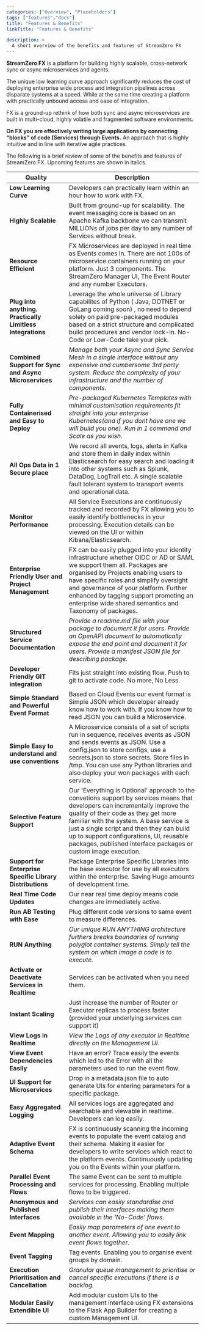 ```yaml
---
categories: ["Overview", "Placeholders"]
tags: ["features","docs"] 
title: "Features & Benefits"
linkTitle: "Features & Benefits"

description: >
  A short overview of the benefits and features of StreamZero FX
---
```


**StreamZero FX** is a platform for building highly scalable, cross-network  sync or async microservices and agents. 

The unique low learning curve approach significantly reduces the cost of deploying enterprise wide process and integration pipelines across disparate systems at a speed.  While at the same time creating a platform with practically unbound access and ease of integration.  

FX is a ground-up rethink of how both sync and async microservices are built in multi-cloud, highly volatile and fragmented software environments. 

**On FX you are effectively writing large applications by connecting “blocks” of code (Services) through Events.** An approach that is highly intuitive and in line with iterative agile practices.

The following is a brief review of some of the benefits and features of StreamZero FX. Upcoming features are shown in italics.

| Quality                                                    | Description                                                  |
| ---------------------------------------------------------- | ------------------------------------------------------------ |
| **Low Learning Curve**                                     | Developers can practically learn within an hour how to work with FX. |
| **Highly Scalable**                                        | Built from ground-up for scalability. The event messaging core is based on an Apache Kafka backbone we can transmit MILLIONs of jobs per day to any number of Services without break. |
| **Resource Efficient**                                     | FX Microservices are deployed in real time as Events comes in. There are not 100s of microservice containers running on your platform. Just 3 components. The StreamZero Manager UI, The Event Router and any number Executors. |
| **Plug into anything. Practically Limitless Integrations** | Leverage the whole universe of Library capabilites of Python ( Java, DOTNET or GoLang coming soon) , no need to depend solely on paid pre-packaged modules based on a strict structure and complicated build procedures and vendor lock-in. No-Code or Low-Code take your pick. |
| **Combined Support for Sync and Async Microservices**      | *Manage both your Async and Sync Service Mesh in a single interface without any expensive and cumbersome 3rd party system.  Reduce the complexity of your infrastructure and the number of components.* |
| **Fully Containerised and Easy to Deploy**                 | *Pre-packaged Kubernetes Templates with minimal customisation requirements fit straight into your enterprise Kubernetes(and if you dont have one we will build you one). Run in 1 command and Scale as you wish*. |
| **All Ops Data in 1 Secure place**                         | We record all events, logs, alerts in Kafka and store them in daily index within Elasticsearch for easy search and loading it into other systems such as Splunk, DataDog, LogTrail etc. A single scalable fault tolerant system to transport events and operational data. |
| **Monitor Performance**                                    | All Service Executions are continuously tracked and recorded by FX allowing you to easily identify bottlenecks in your processing. Execution details can be viewed on the UI or within Kibana/Elasticsearch. |
| **Enterprise Friendly User and Project Management**        | FX can be easily plugged into your identity infrastructure whether OIDC or AD or SAML we support them all. Packages are organised by Projects enabling users to have specific roles and simplify oversight and governance of your platform. Further enhanced by tagging support promoting an enterprise wide shared semantics and Taxonomy of packages. |
| **Structured Service Documentation**                       | *Provide a readme.md file with your package to document it for users.  Provide an OpenAPI document to automatically expose the end point and document it for users.* *Provide a manifest JSON file for describing package.* |
| **Developer Friendly GIT integration**                     | Fits just straight into existing flow. Push to git to activate code. No more, No Less. |
| **Simple Standard and Powerful Event Format**              | Based on Cloud Events our event format is Simple JSON which developer already know how to work with. If you know how to read JSON you can build a Microservice. |
| **Simple Easy to understand and use conventions**          | A Microservice consists of a set of scripts run in sequence, receives events as JSON and sends events as JSON. Use a config.json to store configs, use a secrets.json to store secrets. Store files in /tmp. You can use any Python libraries and also deploy your won packages with each service. |
| **Selective Feature Support**                              | Our 'Everything is Optional' approach to the convetions support by services means that developers can incrementally improve the quality of their code as they get more familiar with the system. A base service is just a single script and then they can build up to support configurations, UI, reusable packages,  published interface packages or custom image execution. |
| **Support for Enterprise Specific Library Distributions**  | Package Enterprise Specific Libraries into the base executor for use by all executors within the enterprise. Saving Huge amounts of development time. |
| **Real Time Code Updates**                                 | Our near real time deploy means code changes are immediately active. |
| **Run AB Testing with Ease**                               | Plug different code versions to same event to measure differences. |
| **RUN Anything**                                           | *Our unique RUN ANYTHING architecture furthers breaks boundaries of running polyglot container systems. Simply tell the system on which image a code is to execute.* |
| **Activate or Deactivate Services in Realtime**            | Services can be activated when you need them.                |
| **Instant Scaling**                                        | Just increase the number of Router or Executor replicas to process faster (provided your underlying services can support it) |
| **View Logs in Realtime**                                  | *View the Logs of any executor in Realtime directly on the Management UI.* |
| **View Event Dependencies Easily**                         | Have an error? Trace easily the events which led to the Error with all the parameters used to run the event flow. |
| **UI Support for Microservices**                           | Drop in a metadata.json file to auto generate UIs for entering parameters for a specific package. |
| **Easy Aggregated Logging**                                | All services logs are aggregated and searchable and viewable in realtime. Developers can log easily. |
| **Adaptive Event Schema**                                  | FX is continuously scanning the incoming events to populate the event catalog and their schema. Making it easier for developers to write services which react to the platform events. Continuously updating you on the Events within your platform. |
| **Parallel Event Processing and Flows**                    | The same Event can be sent to multiple services for processing. Enabling multiple flows to be triggered. |
| **Anonymous and Published Interfaces**                     | *Services can easily standardise and publish their interfaces making them available in the 'No-Code' flows.* |
| **Event Mapping**                                          | *Easily map parameters of one event to another event. Allowing you to easily link event flows together.* |
| **Event Tagging**                                          | Tag events. Enabling you to organise event groups by domain. |
| **Execution Prioritisation and Cancellation**              | *Granular queue management to prioritise or cancel specific executions if there is a backlog.* |
| **Modular Easily Extendible UI**                           | Add modular custom UIs to the management interface using FX extensions to the Flask App Builder for creating a custom Management UI. |



